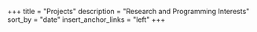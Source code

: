 +++
title = "Projects"
description = "Research and Programming Interests"
sort_by = "date"
insert_anchor_links = "left"
+++

